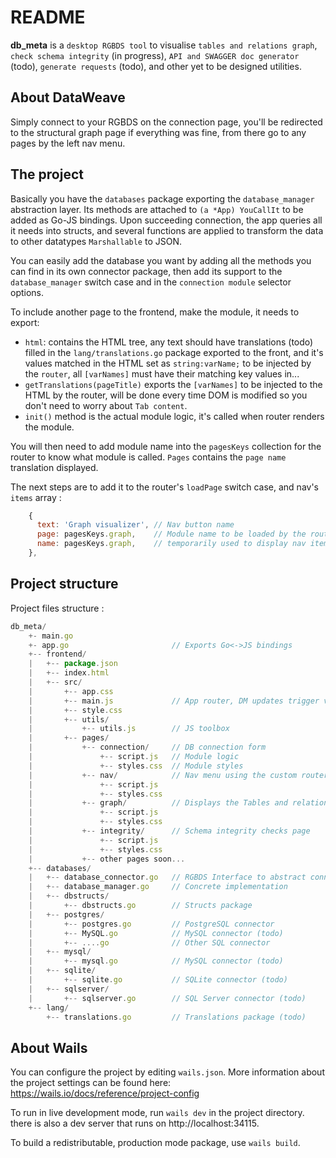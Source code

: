 # README

**db_meta** is a `desktop RGBDS tool` to visualise `tables and relations graph`, `check schema integrity` (in progress), `API and SWAGGER doc generator` (todo),
`generate requests` (todo), and other yet to be designed utilities.

## About DataWeave

Simply connect to your RGBDS on the connection page, you'll be redirected to the structural graph page if everything was fine, from there go to any pages by the left nav menu.

## The project

Basically you have the `databases` package exporting the `database_manager` abstraction layer.
Its methods are attached to `(a *App) YouCallIt` to be added as Go-JS bindings.
Upon succeeding connection, the app queries all it needs into structs, and several functions are applied to transform the data to other datatypes `Marshallable` to JSON.

You can easily add the database you want by adding all the methods you can find in its own connector package, then add its support to the `database_manager` switch case and in the `connection module` selector options.

To include another page to the frontend, make the module, it needs to export:
 - `html`: contains the HTML tree, any text should have translations (todo) filled in the `lang/translations.go` package exported to the front, and it's values matched in the HTML set as `string:varName;` to be injected by the `router`, all `[varNames]` must have their matching key values in...
 - `getTranslations(pageTitle)` exports the `[varNames]` to be injected to the HTML by the router, will be done every time DOM is modified so you don't need to worry about `Tab content`.
 - `init()` method is the actual module logic, it's called when router renders the module.

You will then need to add module name into the `pagesKeys` collection for the router to know what module is called.
`Pages` contains the `page name` translation displayed.

The next steps are to add it to the router's `loadPage` switch case, and nav's `items` array :
```javascript
    {
      text: 'Graph visualizer', // Nav button name
      page: pagesKeys.graph,    // Module name to be loaded by the router
      name: pagesKeys.graph,    // temporarily used to display nav item selected
    },
```

## Project structure

Project files structure :

```javascript
db_meta/
    +- main.go
    +- app.go                       // Exports Go<->JS bindings
    +-- frontend/
    |   +-- package.json
    |   +-- index.html
    |   +-- src/
    |       +-- app.css
    |       +-- main.js             // App router, DM updates trigger vars inject
    |       +-- style.css
    |       +-- utils/
    |           +-- utils.js        // JS toolbox
    |       +-- pages/
    |           +-- connection/     // DB connection form
    |               +-- script.js   // Module logic
    |               +-- styles.css  // Module styles
    |           +-- nav/            // Nav menu using the custom router
    |               +-- script.js   
    |               +-- styles.css  
    |           +-- graph/          // Displays the Tables and relations
    |               +-- script.js   
    |               +-- styles.css  
    |           +-- integrity/      // Schema integrity checks page
    |               +-- script.js   
    |               +-- styles.css  
    |           +-- other pages soon...
    +-- databases/
    |   +-- database_connector.go   // RGBDS Interface to abstract connectors
    |   +-- database_manager.go     // Concrete implementation
    |   +-- dbstructs/
    |       +-- dbstructs.go        // Structs package
    |   +-- postgres/
    |       +-- postgres.go         // PostgreSQL connector
    |       +-- MySQL.go            // MySQL connector (todo)
    |       +-- ....go              // Other SQL connector
    |   +-- mysql/
    |       +-- mysql.go            // MySQL connector (todo)
    |   +-- sqlite/
    |       +-- sqlite.go           // SQLite connector (todo)
    |   +-- sqlserver/
    |       +-- sqlserver.go        // SQL Server connector (todo)
    +-- lang/
        +-- translations.go         // Translations package (todo)
```



## About Wails

You can configure the project by editing `wails.json`. More information about the project settings can be found
here: https://wails.io/docs/reference/project-config

To run in live development mode, run `wails dev` in the project directory.
there is also a dev server that runs on http://localhost:34115.

To build a redistributable, production mode package, use `wails build`.

